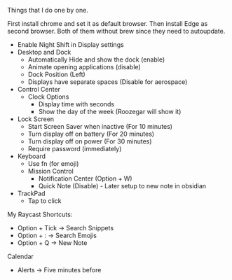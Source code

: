 Things that I do one by one. 

First install chrome and set it as default browser. Then install Edge as second browser. Both of them without brew since they need to autoupdate. 

- Enable Night Shift in Display settings
- Desktop and Dock
    - Automatically Hide and show the dock (enable)
    - Animate opening applications (disable)
    - Dock Position (Left)
    - Displays have separate spaces (Disable for aerospace)
- Control Center
    - Clock Options
        - Display time with seconds
        - Show the day of the week (Roozegar will show it)
- Lock Screen
    - Start Screen Saver when inactive (For 10 minutes)
    - Turn display off on battery (For 20 minutes)
    - Turn display off on power (For 30 minutes)
    - Require password (immediately)
- Keyboard
    - Use fn (for emoji)
    - Mission Control
        - Notification Center (Option + W)
        - Quick Note (Disable) - Later setup to new note in obsidian
- TrackPad
    - Tap to click


My Raycast Shortcuts:
- Option + Tick -> Search Snippets
- Option + : -> Search Emojis
- Option + Q -> New Note


Calendar
- Alerts -> Five minutes before 